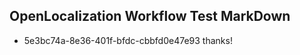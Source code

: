 ## OpenLocalization Workflow Test MarkDown
* 5e3bc74a-8e36-401f-bfdc-cbbfd0e47e93 thanks!

<!--HONumber=Oct16_HO4-->


